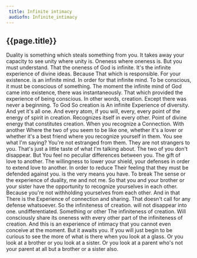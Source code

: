 ```yaml
---
 title: Infinite intimacy
 audiofn: Infinite_intimacy
---
```


## {{page.title}}

Duality is something which steals something from you. It takes away your
capacity to see unity where unity is. Oneness where oneness is. But you
must understand. That the oneness of God is infinite. It's the infinite
experience of divine ideas. Because That which is responsible. For your
existence. is an infinite mind. In order for that infinite mind. To be
conscious, it must be conscious of something. The moment the infinite
mind of God came into existence, there was instantaneously. That which
provided the experience of being conscious. In other words, creation.
Except there was never a beginning. To God So creation is An infinite
Experience of diversity. And yet it's all one. And every atom, if you
will, every, every point of the energy of spirit in creation. Recognizes
itself in every other. Point of divine energy that constitutes creation.
When you recognize a Connection. With another Where the two of you seem
to be like one, whether it's a lover or whether it's a best friend where
you recognize yourself in them. You see what I'm saying? You're not
estranged from them. They are not strangers to you. That's just a little
taste of what I'm talking about. The two of you don't disappear. But You
feel no peculiar differences between you. The gift of love to another.
The willingness to lower your shield, your defenses in order to extend
love to another. In order to reduce Their feeling that they must be
defended against you. is the very means you have. To break The sense or
the experience of duality, me and not me. So that you and your brother
or your sister have the opportunity to recognize yourselves in each
other. Because you're not withholding yourselves from each other. And in
that There is the Experience of connection and sharing. That doesn't
call for any defense whatsoever. So the infiniteness of creation. will
not disappear into one. undifferentiated. Something or other The
infiniteness of creation. Will consciously share its oneness with every
other part of the infiniteness of creation. And this is an experience of
intimacy that you cannot even conceive at the moment. But it awaits you.
If you will just begin to be curious to see the more of what is there
when you look at a glass. Or you look at a brother or you look at a
sister. Or you look at a parent who's not your parent at all but a
brother or a sister also.

